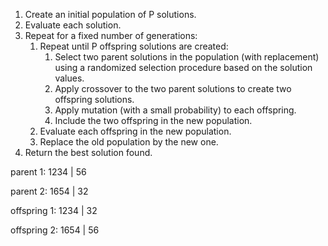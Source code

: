 1. Create an initial population of P solutions.
2. Evaluate each solution.
3. Repeat for a fixed number of generations:
    1. Repeat until P offspring solutions are created:
        1. Select two parent solutions in the population (with replacement)
using a randomized selection procedure based on the solution values.
        2. Apply crossover to the two parent solutions to create two offspring
solutions.
        3. Apply mutation (with a small probability) to each offspring.
        4. Include the two offspring in the new population.
    2. Evaluate each offspring in the new population.
    3. Replace the old population by the new one.
4. Return the best solution found.

parent 1:    1234 | 56

parent 2:    1654 | 32

offspring 1: 1234 | 32

offspring 2: 1654 | 56
